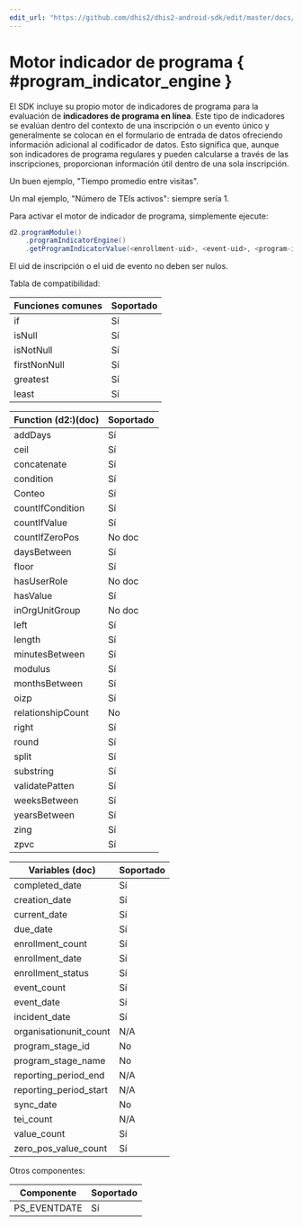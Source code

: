 ```yaml
---
edit_url: "https://github.com/dhis2/dhis2-android-sdk/edit/master/docs/content/developer/program-indicator-engine.md" 
---
```

# Motor indicador de programa   { #program_indicator_engine } 

<!--DHIS2-SECTION-ID:program_indicator_engine-->

El SDK incluye su propio motor de indicadores de programa para la evaluación de **indicadores de programa en línea**. Este tipo de indicadores se evalúan dentro del contexto de una inscripción o un evento único y generalmente se colocan en el formulario de entrada de datos ofreciendo información adicional al codificador de datos. Esto significa que, aunque son indicadores de programa regulares y pueden calcularse a través de las inscripciones, proporcionan información útil dentro de una sola inscripción.

Un buen ejemplo, "Tiempo promedio entre visitas".

Un mal ejemplo, "Número de TEIs activos": siempre sería 1.

Para activar el motor de indicador de programa, simplemente ejecute:

```java
d2.programModule()
    .programIndicatorEngine()
    .getProgramIndicatorValue(<enrollment-uid>, <event-uid>, <program-indicator-uid>);
```

El uid de inscripción o el uid de evento no deben ser nulos.

Tabla de compatibilidad:

| Funciones comunes  | Soportado |
|-------------------|-----------|
| if                | Sí        |
| isNull            | Sí        |
| isNotNull         | Sí        |
| firstNonNull      | Sí        |
| greatest          | Sí        |
| least             | Sí        |

| Function (d2:)(doc)| Soportado |
|--------------------|-----------|
| addDays           |   Sí      |
| ceil              |   Sí      |
| concatenate       |   Sí      |
| condition         |   Sí      |
| Conteo             |   Sí      |
| countIfCondition  |   Sí      |
| countIfValue      |   Sí      |
| countIfZeroPos    |   No doc  |
| daysBetween       |   Sí      |
| floor             |   Sí      |
| hasUserRole       |   No doc  |
| hasValue          |   Sí      |
| inOrgUnitGroup    |   No doc  |
| left              |   Sí      |
| length            |   Sí      |
| minutesBetween    |   Sí      |
| modulus           |   Sí      |
| monthsBetween     |   Sí      |
| oizp              |   Sí      |
| relationshipCount |   No      |
| right             |   Sí      |
| round             |   Sí      |
| split             |   Sí      |
| substring         |   Sí      |
| validatePatten    |   Sí      |
| weeksBetween      |   Sí      |
| yearsBetween      |   Sí      |
| zing              |   Sí      |
| zpvc              |   Sí      |

| Variables (doc)       | Soportado |
|-----------------------|-----------|
| completed_date        | Sí        |
| creation_date         | Sí        |
| current_date          | Sí        |
| due_date              | Sí        |
| enrollment_count      | Sí        |
| enrollment_date       | Sí        |
| enrollment_status     | Sí        |
| event_count           | Sí        |
| event_date            | Sí        |
| incident_date         | Sí        |
| organisationunit_count| N/A       |
| program_stage_id      | No        |
| program_stage_name    | No        |
| reporting_period_end  | N/A       |
| reporting_period_start| N/A       |
| sync_date             | No        |
| tei_count             | N/A       |
| value_count           | Sí        |
| zero_pos_value_count  | Sí        |

Otros componentes:

| Componente             | Soportado |
|-----------------------|-----------|
| PS_EVENTDATE          | Sí        |


